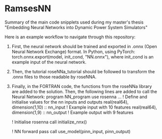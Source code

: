 # RamsesNN
Summary of the main code snipplets used during my master's thesis "Embedding Neural Networks into Dynamic Power System Simulators"

Here is an example workflow to navigate through this repository:
1) First, the neural network should be trained and exported in .onnx (Open Neural Network Exchange) format. In Python, using PyTorch:
   torch.onnx.export(model, init_cond, "NN.onnx"),
   where init_cond is an example input of the neural network.
2) Then, the tutorial roseNNa_tutorial should be followed to transform the .onnx files to those readable by roseNNA.
3) Finally, in the FORTRAN code, the functions from the roseNNa library are added to the solution. Then, the following lines are added to call the Neural Network:
   program NN_program
     use rosenna
     ...
     ! Define and initialise values for the nn inputs and outputs
     real(real64), dimension(1,10) :: nn_input     ! Example input with 10 features
     real(real64), dimension(1,9)  :: nn_output   ! Example output with 9 features

     ! Initialise rosenna
     call initialize_nnx()

     ! NN forward pass
     call use_model(pinn_input, pinn_output)
